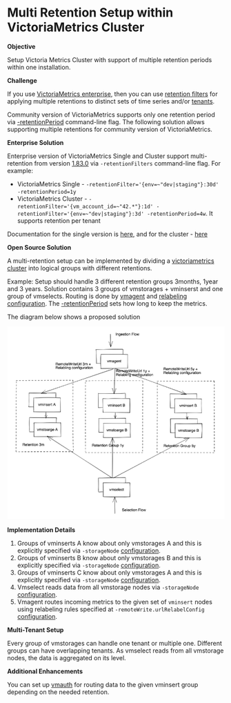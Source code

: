 # Multi Retention Setup within VictoriaMetrics Cluster


**Objective**

Setup Victoria Metrics Cluster with support of multiple retention periods within one installation.

**Challenge**

If you use [VictoriaMetrics enterprise](https://docs.victoriametrics.com/enterprise.html), then you can use
[retention filters](https://docs.victoriametrics.com/Cluster-VictoriaMetrics.html#retention-filters) for applying multiple retentions
to distinct sets of time series and/or [tenants](https://docs.victoriametrics.com/Cluster-VictoriaMetrics.html#multitenancy).

Community version of VictoriaMetrics supports only one retention period via [-retentionPeriod](https://docs.victoriametrics.com/#retention) command-line flag.
The following solution allows supporting multiple retentions for community version of VictoriaMetrics.

**Enterprise Solution**

Enterprise version of VictoriaMetrics Single and Cluster support multi-retention from version [1.83.0](https://github.com/VictoriaMetrics/VictoriaMetrics/releases/tag/v1.83.0) via `-retentionFilters` command-line flag. For example:

* VictoriaMetrics Single - `-retentionFilter='{env=~"dev|staging"}:30d' -retentionPeriod=1y`
* VictoriaMetrics Cluster - `-retentionFilter='{vm_account_id=~"42.*"}:1d' -retentionFilter='{env=~"dev|staging"}:3d' -retentionPeriod=4w`. It supports retention per tenant

Documentation for the single version is [here](https://docs.victoriametrics.com/Single-server-VictoriaMetrics.html#multiple-retentions), and for the cluster - [here](https://docs.victoriametrics.com/Cluster-VictoriaMetrics.html#retention-filters)

**Open Source Solution**

A multi-retention setup can be implemented by dividing a [victoriametrics cluster](https://docs.victoriametrics.com/Cluster-VictoriaMetrics.html) into logical groups with different retentions.

Example:
Setup should handle 3 different retention groups 3months, 1year and 3 years.
Solution contains 3 groups of vmstorages + vminserst and one group of vmselects. Routing is done by [vmagent](https://docs.victoriametrics.com/vmagent.html) and [relabeling configuration](https://docs.victoriametrics.com/vmagent.html#relabeling). The [-retentionPeriod](https://docs.victoriametrics.com/#retention) sets how long to keep the metrics. 

The diagram below shows a proposed solution

<p align="center">
  <img src="guide-vmcluster-multiple-retention-scheme.png" width="800">
</p>

**Implementation Details**
  1. Groups of vminserts A know about only vmstorages A and this is explicitly specified via `-storageNode` [configuration](https://docs.victoriametrics.com/Cluster-VictoriaMetrics.html#cluster-setup). 
  2. Groups of vminserts B know about only vmstorages B and this is explicitly specified via `-storageNode` [configuration](https://docs.victoriametrics.com/Cluster-VictoriaMetrics.html#cluster-setup). 
  3. Groups of vminserts C know about only vmstorages A and this is explicitly specified via `-storageNode` [configuration](https://docs.victoriametrics.com/Cluster-VictoriaMetrics.html#cluster-setup). 
  4. Vmselect reads data from all vmstorage nodes via `-storageNode` [configuration](https://docs.victoriametrics.com/Cluster-VictoriaMetrics.html#cluster-setup). 
  5. Vmagent routes incoming metrics to the given set of `vminsert` nodes using relabeling rules specified at `-remoteWrite.urlRelabelConfig` [configuration](https://docs.victoriametrics.com/vmagent.html#relabeling).

**Multi-Tenant Setup**

Every group of vmstorages can handle one tenant or multiple one. Different groups can have overlapping tenants. As vmselect reads from all vmstorage nodes, the data is aggregated on its level.

**Additional Enhancements**

You can set up [vmauth](https://docs.victoriametrics.com/vmauth.html) for routing data to the given vminsert group depending on the needed retention.
